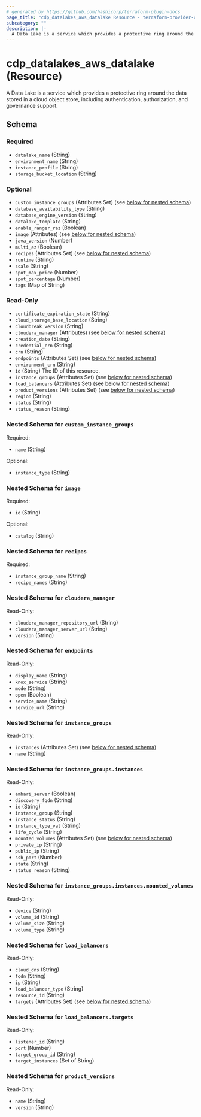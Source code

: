 ```yaml
---
# generated by https://github.com/hashicorp/terraform-plugin-docs
page_title: "cdp_datalakes_aws_datalake Resource - terraform-provider-cdp"
subcategory: ""
description: |-
  A Data Lake is a service which provides a protective ring around the data stored in a cloud object store, including authentication, authorization, and governance support.
---
```


# cdp_datalakes_aws_datalake (Resource)

A Data Lake is a service which provides a protective ring around the data stored in a cloud object store, including authentication, authorization, and governance support.



<!-- schema generated by tfplugindocs -->
## Schema

### Required

- `datalake_name` (String)
- `environment_name` (String)
- `instance_profile` (String)
- `storage_bucket_location` (String)

### Optional

- `custom_instance_groups` (Attributes Set) (see [below for nested schema](#nestedatt--custom_instance_groups))
- `database_availability_type` (String)
- `database_engine_version` (String)
- `datalake_template` (String)
- `enable_ranger_raz` (Boolean)
- `image` (Attributes) (see [below for nested schema](#nestedatt--image))
- `java_version` (Number)
- `multi_az` (Boolean)
- `recipes` (Attributes Set) (see [below for nested schema](#nestedatt--recipes))
- `runtime` (String)
- `scale` (String)
- `spot_max_price` (Number)
- `spot_percentage` (Number)
- `tags` (Map of String)

### Read-Only

- `certificate_expiration_state` (String)
- `cloud_storage_base_location` (String)
- `cloudbreak_version` (String)
- `cloudera_manager` (Attributes) (see [below for nested schema](#nestedatt--cloudera_manager))
- `creation_date` (String)
- `credential_crn` (String)
- `crn` (String)
- `endpoints` (Attributes Set) (see [below for nested schema](#nestedatt--endpoints))
- `environment_crn` (String)
- `id` (String) The ID of this resource.
- `instance_groups` (Attributes Set) (see [below for nested schema](#nestedatt--instance_groups))
- `load_balancers` (Attributes Set) (see [below for nested schema](#nestedatt--load_balancers))
- `product_versions` (Attributes Set) (see [below for nested schema](#nestedatt--product_versions))
- `region` (String)
- `status` (String)
- `status_reason` (String)

<a id="nestedatt--custom_instance_groups"></a>
### Nested Schema for `custom_instance_groups`

Required:

- `name` (String)

Optional:

- `instance_type` (String)


<a id="nestedatt--image"></a>
### Nested Schema for `image`

Required:

- `id` (String)

Optional:

- `catalog` (String)


<a id="nestedatt--recipes"></a>
### Nested Schema for `recipes`

Required:

- `instance_group_name` (String)
- `recipe_names` (String)


<a id="nestedatt--cloudera_manager"></a>
### Nested Schema for `cloudera_manager`

Read-Only:

- `cloudera_manager_repository_url` (String)
- `cloudera_manager_server_url` (String)
- `version` (String)


<a id="nestedatt--endpoints"></a>
### Nested Schema for `endpoints`

Read-Only:

- `display_name` (String)
- `knox_service` (String)
- `mode` (String)
- `open` (Boolean)
- `service_name` (String)
- `service_url` (String)


<a id="nestedatt--instance_groups"></a>
### Nested Schema for `instance_groups`

Read-Only:

- `instances` (Attributes Set) (see [below for nested schema](#nestedatt--instance_groups--instances))
- `name` (String)

<a id="nestedatt--instance_groups--instances"></a>
### Nested Schema for `instance_groups.instances`

Read-Only:

- `ambari_server` (Boolean)
- `discovery_fqdn` (String)
- `id` (String)
- `instance_group` (String)
- `instance_status` (String)
- `instance_type_val` (String)
- `life_cycle` (String)
- `mounted_volumes` (Attributes Set) (see [below for nested schema](#nestedatt--instance_groups--instances--mounted_volumes))
- `private_ip` (String)
- `public_ip` (String)
- `ssh_port` (Number)
- `state` (String)
- `status_reason` (String)

<a id="nestedatt--instance_groups--instances--mounted_volumes"></a>
### Nested Schema for `instance_groups.instances.mounted_volumes`

Read-Only:

- `device` (String)
- `volume_id` (String)
- `volume_size` (String)
- `volume_type` (String)




<a id="nestedatt--load_balancers"></a>
### Nested Schema for `load_balancers`

Read-Only:

- `cloud_dns` (String)
- `fqdn` (String)
- `ip` (String)
- `load_balancer_type` (String)
- `resource_id` (String)
- `targets` (Attributes Set) (see [below for nested schema](#nestedatt--load_balancers--targets))

<a id="nestedatt--load_balancers--targets"></a>
### Nested Schema for `load_balancers.targets`

Read-Only:

- `listener_id` (String)
- `port` (Number)
- `target_group_id` (String)
- `target_instances` (Set of String)



<a id="nestedatt--product_versions"></a>
### Nested Schema for `product_versions`

Read-Only:

- `name` (String)
- `version` (String)


